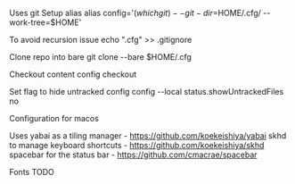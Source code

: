 Uses git 
Setup alias
alias config='$(which git) --git-dir=$HOME/.cfg/ --work-tree=$HOME'

To avoid recursion issue
echo ".cfg" >> .gitignore

Clone repo into bare
git clone --bare <git-repo-url> $HOME/.cfg

Checkout content
config checkout

Set flag to hide untracked
config config --local status.showUntrackedFiles no

Configuration for macos

Uses yabai as a tiling manager - https://github.com/koekeishiya/yabai
skhd to manage keyboard shortcuts - https://github.com/koekeishiya/skhd
spacebar for the status bar - https://github.com/cmacrae/spacebar

Fonts
TODO

